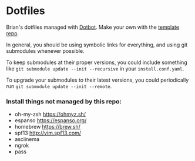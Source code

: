 Dotfiles
========

Brian's dotfiles managed with [Dotbot][dotbot]. Make your own with the [template repo][template].

In general, you should be using symbolic links for everything, and using git
submodules whenever possible.

To keep submodules at their proper versions, you could include something like
`git submodule update --init --recursive` in your `install.conf.yaml`.

To upgrade your submodules to their latest versions, you could periodically run
`git submodule update --init --remote`.

[dotbot]: https://github.com/anishathalye/dotbot
[template]: https://github.com/anishathalye/dotfiles_template/generate

### Install things not managed by this repo:

- oh-my-zsh https://ohmyz.sh/
- espanso https://espanso.org/
- homebrew https://brew.sh/
- spf13 http://vim.spf13.com/
- asciinema
- ngrok
- pass


